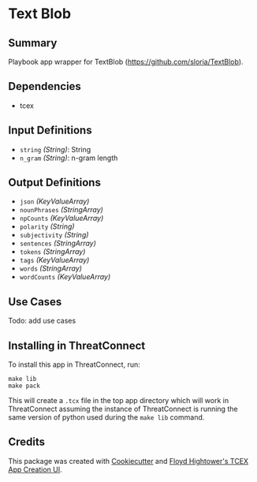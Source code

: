 # Text Blob

## Summary

Playbook app wrapper for TextBlob (https://github.com/sloria/TextBlob).

## Dependencies

- tcex

## Input Definitions

- `string` *(String)*: String
- `n_gram` *(String)*: n-gram length

## Output Definitions

- `json` *(KeyValueArray)*
- `nounPhrases` *(StringArray)*
- `npCounts` *(KeyValueArray)*
- `polarity` *(String)*
- `subjectivity` *(String)*
- `sentences` *(StringArray)*
- `tokens` *(StringArray)*
- `tags` *(KeyValueArray)*
- `words` *(StringArray)*
- `wordCounts` *(KeyValueArray)*

## Use Cases

Todo: add use cases

## Installing in ThreatConnect

To install this app in ThreatConnect, run:

```shell
make lib
make pack
```

This will create a `.tcx` file in the top app directory which will work in ThreatConnect assuming the instance of ThreatConnect is running the same version of python used during the `make lib` command.

## Credits

This package was created with [Cookiecutter](https://github.com/audreyr/cookiecutter) and [Floyd Hightower's TCEX App Creation UI](http://tcex.hightower.space).
